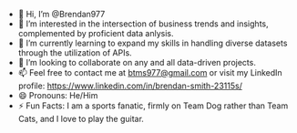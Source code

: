 - 👋 Hi, I’m @Brendan977
- 👀 I’m interested in the intersection of business trends and insights, complemented by proficient data anlysis.
- 🌱 I’m currently learning to expand my skills in handling diverse datasets through the utilization of APIs.
- 💞️ I’m looking to collaborate on any and all data-driven projects.
- 📫 Feel free to contact me at btms977@gmail.com or visit my LinkedIn profile: https://www.linkedin.com/in/brendan-smith-23115s/ 
- 😄 Pronouns: He/Him
- ⚡ Fun Facts: I am a sports fanatic, firmly on Team Dog rather than Team Cats, and I love to play the guitar.
